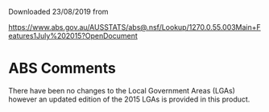 Downloaded 23/08/2019 from

https://www.abs.gov.au/AUSSTATS/abs@.nsf/Lookup/1270.0.55.003Main+Features1July%202015?OpenDocument

# ABS Comments

There have been no changes to the Local Government Areas (LGAs) however an updated edition of the 2015 LGAs is provided in this product.
